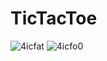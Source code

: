 # TicTacToe




![4icfat](https://user-images.githubusercontent.com/51445048/95875637-d92cac00-0d8f-11eb-9706-3f8e2ec97b69.gif)        ![4icfo0](https://user-images.githubusercontent.com/51445048/95876010-417b8d80-0d90-11eb-82cf-6fe75a574524.gif)
